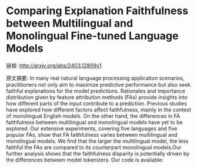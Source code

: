 # Comparing Explanation Faithfulness between Multilingual and Monolingual Fine-tuned Language Models

链接: http://arxiv.org/abs/2403.12809v1

原文摘要:
In many real natural language processing application scenarios, practitioners
not only aim to maximize predictive performance but also seek faithful
explanations for the model predictions. Rationales and importance distribution
given by feature attribution methods (FAs) provide insights into how different
parts of the input contribute to a prediction. Previous studies have explored
how different factors affect faithfulness, mainly in the context of monolingual
English models. On the other hand, the differences in FA faithfulness between
multilingual and monolingual models have yet to be explored. Our extensive
experiments, covering five languages and five popular FAs, show that FA
faithfulness varies between multilingual and monolingual models. We find that
the larger the multilingual model, the less faithful the FAs are compared to
its counterpart monolingual models.Our further analysis shows that the
faithfulness disparity is potentially driven by the differences between model
tokenizers. Our code is available:
